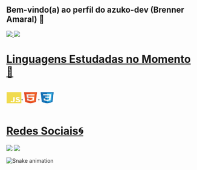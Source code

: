 ## Bem-vindo(a) ao perfil do azuko-dev (Brenner Amaral) 🧙

 <div>
   <a href="https://github.com/azuko-dev">
   <img height="180em" src="https://github-readme-stats.vercel.app/api?username=azuko-dev&show_icons=true&theme=dark&include_all_commits=true&count_private=true"/>
   <img height="180em" src="https://github-readme-stats.vercel.app/api/top-langs/?username=azuko-dev&layout=compact&langs_count=6&theme=dark"/>

</div>
<h1> Linguagens Estudadas no Momento🌟 </h1>

<div style="display: inline_block"><br>
  <img align="center" alt="Js" height="30" width="40" src="https://raw.githubusercontent.com/devicons/devicon/master/icons/javascript/javascript-plain.svg">
  <img align="center" alt="HTML" height="30" width="40" src="https://raw.githubusercontent.com/devicons/devicon/master/icons/html5/html5-original.svg">
  <img align="center" alt="CSS" height="30" width="40" src="https://raw.githubusercontent.com/devicons/devicon/master/icons/css3/css3-original.svg">
</div>
 
 <br>
 
  <h1> Redes Sociais🌀 </h1>
 
<div>
  <a href="https://instagram.com/macacoringa" target="_blank"><img src="https://img.shields.io/badge/-Instagram-%23E4405F?style=for-the-badge&logo=instagram&logoColor=white" target="_blank"></a> 
  <a href="linkedin.com/in/brenner-amaral" target="_blank"><img src="https://img.shields.io/badge/-LinkedIn-%230077B5?style=for-the-badge&logo=linkedin&logoColor=white" target="_blank"> </a> 
 
  ![Snake animation](https://github.com/azuko-dev/azuko-dev/blob/output/github-contribution-grid-snake.svg)

</div>
